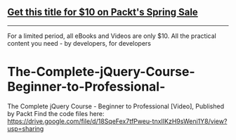 ## [Get this title for $10 on Packt's Spring Sale](https://www.packt.com/V12207?utm_source=github&utm_medium=packt-github-repo&utm_campaign=spring_10_dollar_2022)
-----
For a limited period, all eBooks and Videos are only $10. All the practical content you need \- by developers, for developers

# The-Complete-jQuery-Course-Beginner-to-Professional-
The Complete jQuery Course - Beginner to Professional [Video], Published by Packt
Find the code files here: https://drive.google.com/file/d/18SqeFex7tfPweu-tnxIIKzH9sWeni1Y8/view?usp=sharing

